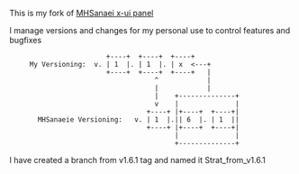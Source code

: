 This is my fork of [MHSanaei x-ui panel](https://github.com/MHSanaei/3x-ui)

I manage versions and changes for my personal use to control features and bugfixes


```text
                        +----+  +----+  +----+           
     My Versioning:  v. | 1  |. | 1  |. | x  <---+       
                        +----+  +----+  +----+   |       
                                    ^            |       
                                    |            |       
                                    |    +--------------+
                                    v    |              |
                                  +----+ |+----+  +----+|
       MHSanaeie Versioning:   v. | 1  |.|| 6  |. | 1  ||
                                  +----+ |+----+  +----+|
                                         |              |
                                         +--------------+
```

I have created a branch from v1.6.1 tag and named it Strat_from_v1.6.1